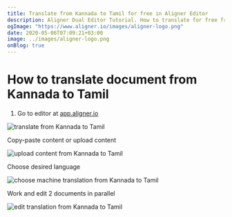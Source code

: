 ```yaml
---
title: Translate from Kannada to Tamil for free in Aligner Editor
description: Aligner Dual Editor Tutorial. How to translate for free from Kannada to Tamil. Aligner is multilingual document management platform. 
ogImage: "https://www.aligner.io/images/aligner-logo.png"
date: 2020-05-06T07:09:21+03:00
image: ../images/aligner-logo.png
onBlog: true
---
```


# How to translate document from Kannada to Tamil

1. Go to editor at [app.aligner.io](https://app.aligner.io "Aligner App web page")

![translate from Kannada to Tamil](../aligner-blank-editor.png "translate from Kannada to Tamil")

Copy-paste content or upload content

![upload content from Kannada to Tamil](../aligner-uploaded-document.png "upload content from Kannada to Tamil")

Choose desired language

![choose machine translation from Kannada to Tamil](../aligner-language-dropdown.png "choose machine translation from Kannada to Tamil")

Work and edit 2 documents in parallel

![edit translation from Kannada to Tamil](../aligner-double-sitded-editor.png "edit translation from Kannada to Tamil")

